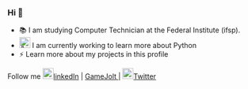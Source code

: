 ### Hi 👋

<!--
**Caique-P/Caique-P** is a ✨ _special_ ✨ repository because its `README.md` (this file) appears on your GitHub profile.

Here are some ideas to get you started:

- 🔭 I’m currently working on ...
- 🌱 I’m currently learning ...
- 👯 I’m looking to collaborate on ...
- 🤔 I’m looking for help with ...
- 💬 Ask me about ...
- 📫 How to reach me: ...
- 😄 Pronouns: ...
- ⚡ Fun fact: ...
-->

- 📚 I am studying Computer Technician at the Federal Institute (ifsp).
- <img src="https://cdn3.iconfinder.com/data/icons/logos-and-brands-adobe/512/267_Python-512.png" width=22px alt="🌱"> I am currently working to learn more about Python 
- ⚡ Learn more about my projects in this profile


Follow me 
<a href="https://www.linkedin.com/in/caiqueponjjar/">
 <img src="https://imagens-revista-pro.vivadecora.com.br/uploads/2017/10/como-usar-o-linkedin-para-empresas.png" width=22px alt="">linkedIn</a> |
<a href="https://hdzd.github.io/images/GameJolt.png" width=22px alt="">GameJolt </a> | 
<a href="https://twitter.com/WonderfulCaco"><img src="https://img.icons8.com/cotton/2x/twitter.png" width=22px alt="">Twitter </a> 

